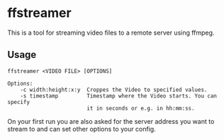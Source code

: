 # ffstreamer
This is a tool for streaming video files to a remote server using ffmpeg.

## Usage

````
ffstreamer <VIDEO FILE> [OPTIONS]
````
````
Options:
	-c width:height:x:y  Croppes the Video to specified values.
	-s timestamp         Timestamp where the Video starts. You can specify
	                     it in seconds or e.g. in hh:mm:ss.
````
On your first run you are also asked for the server address you want to stream to and can set other options to your config.
